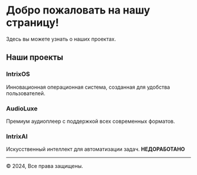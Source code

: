 <link rel="stylesheet" href="styles.css">

# Добро пожаловать на нашу страницу!

Здесь вы можете узнать о наших проектах.

## Наши проекты

### IntrixOS
Инновационная операционная система, созданная для удобства пользователей.

### AudioLuxe
Премиум аудиоплеер с поддержкой всех современных форматов.

### IntrixAI
Искусственный интеллект для автоматизации задач. **НЕДОРАБОТАНО**

---

&copy; 2024, Все права защищены.
